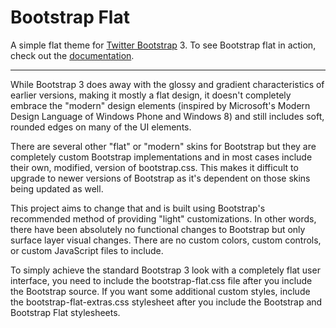 Bootstrap Flat
==============

A simple flat theme for [Twitter Bootstrap](http://getbootstrap.com) 3. To see Bootstrap flat in action, check out the [documentation](http://scottdorman.github.io/bootstrap-flat).

****

While Bootstrap 3 does away with the glossy and gradient characteristics of earlier versions, making it mostly a flat design, it doesn't completely embrace the "modern" design elements (inspired by Microsoft's Modern Design Language of Windows Phone and Windows 8) and still includes soft, rounded edges on many of the UI elements.

There are several other "flat" or "modern" skins for Bootstrap but they are completely custom Bootstrap implementations and in most cases include their own, modified, version of bootstrap.css. This makes it difficult to upgrade to newer versions of Bootstrap as it's dependent on those skins being updated as well.

This project aims to change that and is built using Bootstrap's recommended method of providing "light" customizations. In other words, there have been absolutely no functional changes to Bootstrap but only surface layer visual changes. There are no custom colors, custom controls, or custom JavaScript files to include.

To simply achieve the standard Bootstrap 3 look with a completely flat user interface, you need to include the bootstrap-flat.css file after you include the Bootstrap source. If you want some additional custom styles, include the bootstrap-flat-extras.css stylesheet after you include the Bootstrap and Bootstrap Flat stylesheets.
